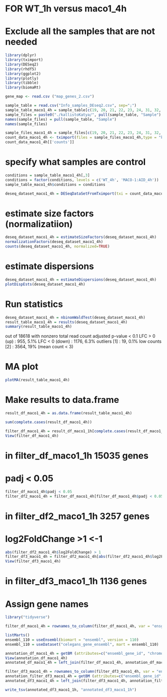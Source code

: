 # FOR WT_1h versus maco1_4h
# Exclude all the samples that are not needed

```R
library(dplyr)
library(tximport)
library(DESeq2)
library(rhdf5)
library(ggplot2)
library(plotly)
library(tibble)
library(biomaRt)

gene_map <- read.csv ("map_genes_2.csv")

sample_table = read.csv("Info_samples_DEseq2.csv", sep=";")
sample_table_maco1_4h = sample_table[c(19, 20, 21, 22, 23, 24, 31, 32, 33, 34, 35, 36), ] 
sample_files = paste0("./kallistoKatya/", pull(sample_table, "Sample") , ".1/abundance.h5")
names(sample_files) = pull(sample_table, "Sample")
names(sample_files)

sample_files_maco1_4h = sample_files[c(19, 20, 21, 22, 23, 24, 31, 32, 33, 34, 35, 36)]
count_data_maco1_4h <- tximport(files = sample_files_maco1_4h,type = "kallisto",tx2gene = gene_map, ignoreAfterBar = TRUE)
count_data_maco1_4h[['counts']]
```

# specify what samples are control
```R
conditions = sample_table_maco1_4h[,3]
conditions = factor(conditions, levels = c('WT_4h', 'MACO-1:AID_4h'))
sample_table_maco1_4h$conditions = conditions

deseq_dataset_maco1_4h = DESeqDataSetFromTximport(txi = count_data_maco1_4h, colData = sample_table_maco1_4h, design = ~conditions)
```
# estimate size factors (normalizatiion)

```R
deseq_dataset_maco1_4h = estimateSizeFactors(deseq_dataset_maco1_4h)
normalizationFactors(deseq_dataset_maco1_4h)
counts(deseq_dataset_maco1_4h, normalized=TRUE)
```

# estimate dispersions

```R
deseq_dataset_maco1_4h = estimateDispersions(deseq_dataset_maco1_4h)
plotDispEsts(deseq_dataset_maco1_4h)
```
# Run statistics
```R
deseq_dataset_maco1_4h = nbinomWaldTest(deseq_dataset_maco1_4h) 
result_table_maco1_4h = results(deseq_dataset_maco1_4h) 
summary(result_table_maco1_4h)
```
out of 18618 with nonzero total read count
adjusted p-value < 0.1
LFC > 0 (up)       : 955, 5.1%
LFC < 0 (down)     : 1176, 6.3%
outliers [1]       : 19, 0.1%
low counts [2]     : 3564, 19%
(mean count < 3)


# MA plot
```R
plotMA(result_table_maco1_4h)
```

# Make results to data.frame

```R
result_df_maco1_4h = as.data.frame(result_table_maco1_4h)

sum(complete.cases(result_df_maco1_4h))

filter_df_maco1_4h = result_df_maco1_1h[complete.cases(result_df_maco1_4h),]
View(filter_df_maco1_4h)
```
# in filter_df_maco1_1h 15035 genes

# padj < 0.05

```R
filter_df_maco1_4h$padj < 0.05
filter_df2_maco1_4h = filter_df_maco1_4h[filter_df_maco1_4h$padj < 0.05, ]
```
# in filter_df2_maco1_1h 3257 genes

# log2FoldChange >1 <-1
```R
abs(filter_df2_maco1_4h$log2FoldChange) > 1
filter_df3_maco1_4h = filter_df2_maco1_4h[abs(filter_df2_maco1_4h$log2FoldChange) > 1, ]
View(filter_df3_maco1_4h)
```
# in filter_df3_maco1_1h 1136 genes


# Assign gene names

```R
library("tidyverse")

filter_df_maco1_4h = rownames_to_column(filter_df_maco1_4h, var = "ensgene")

listMarts()
ensembl_110 = useEnsembl(biomart = "ensembl", version = 110)
ensembl_110 = useDataset("celegans_gene_ensembl", mart = ensembl_110)

annotation_df_maco1_4h = getBM (attributes=c("ensembl_gene_id", "chromosome_name", "start_position", "end_position", "strand", "gene_biotype", "external_gene_name", "description"), filters = c("ensembl_gene_id"), values = filter_df_maco1_4h$ensgene, mart = ensembl_110)
View(annotation_df_maco1_4h)
annotated_df_maco1_4h = left_join(filter_df_maco1_4h, annotation_df_maco1_4h, by = c("ensgene" = "ensembl_gene_id"))

filter_df3_maco1_4h = rownames_to_column(filter_df3_maco1_4h, var = "ensgene")
annotation_filter_df3_maco1_4h = getBM (attributes=c("ensembl_gene_id", "chromosome_name", "start_position", "end_position", "strand", "gene_biotype", "external_gene_name", "description"), filters = c("ensembl_gene_id"), values = filter_df3_maco1_4h$ensgene, mart = ensembl_110)
annotated_df3_maco1_4h = left_join(filter_df3_maco1_4h, annotation_filter_df3_maco1_4h, by = c("ensgene" = "ensembl_gene_id"))

write_tsv(annotated_df3_maco1_1h, "annotated_df3_maco1_1h")
